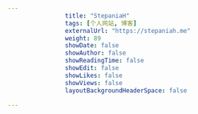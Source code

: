 ---
                title: "StepaniaH"
                tags: [个人网站, 博客]
                externalUrl: "https://stepaniah.me"
                weight: 89
                showDate: false
                showAuthor: false
                showReadingTime: false
                showEdit: false
                showLikes: false
                showViews: false
                layoutBackgroundHeaderSpace: false
                ---

